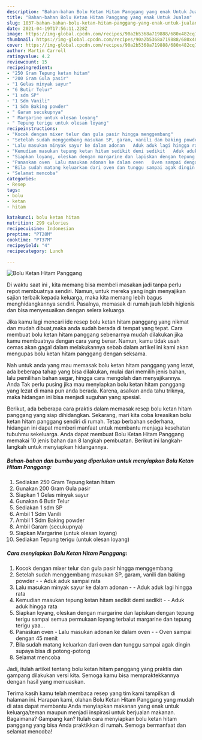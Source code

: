 ```yaml
---
description: "Bahan-bahan Bolu Ketan Hitam Panggang yang enak Untuk Jualan"
title: "Bahan-bahan Bolu Ketan Hitam Panggang yang enak Untuk Jualan"
slug: 1037-bahan-bahan-bolu-ketan-hitam-panggang-yang-enak-untuk-jualan
date: 2021-04-19T17:56:11.228Z
image: https://img-global.cpcdn.com/recipes/90a2b5368a719888/680x482cq70/bolu-ketan-hitam-panggang-foto-resep-utama.jpg
thumbnail: https://img-global.cpcdn.com/recipes/90a2b5368a719888/680x482cq70/bolu-ketan-hitam-panggang-foto-resep-utama.jpg
cover: https://img-global.cpcdn.com/recipes/90a2b5368a719888/680x482cq70/bolu-ketan-hitam-panggang-foto-resep-utama.jpg
author: Martin Carroll
ratingvalue: 4.2
reviewcount: 15
recipeingredient:
- "250 Gram Tepung ketan hitam"
- "200 Gram Gula pasir"
- "1 Gelas minyak sayur"
- "6 Butir Telur"
- "1 sdm SP"
- "1 Sdm Vanili"
- "1 Sdm Baking powder"
- " Garam secukupnya"
- " Margarine untuk olesan loyang"
- " Tepung terigu untuk olesan loyang"
recipeinstructions:
- "Kocok dengan mixer telur dan gula pasir hingga menggembang"
- "Setelah sudah menggembang masukan SP, garam, vanili dan baking powder   Aduk aduk sampai rata"
- "Lalu masukan minyak sayur ke dalam adonan   Aduk aduk lagi hingga rata"
- "Kemudian masukan tepung ketan hitam sedikit demi sedikit   Aduk aduk hingga rata"
- "Siapkan loyang, oleskan dengan margarine dan lapiskan dengan tepung terigu sampai semua permukaan loyang terbalut margarine dan tepung terigu yaa..."
- "Panaskan oven  Lalu masukan adonan ke dalam oven   Oven sampai dengan 45 menit"
- "Bila sudah matang keluarkan dari oven dan tunggu sampai agak dingin supaya bisa di potong-potong"
- "Selamat mencoba"
categories:
- Resep
tags:
- bolu
- ketan
- hitam

katakunci: bolu ketan hitam 
nutrition: 299 calories
recipecuisine: Indonesian
preptime: "PT28M"
cooktime: "PT37M"
recipeyield: "4"
recipecategory: Lunch

---
```



![Bolu Ketan Hitam Panggang](https://img-global.cpcdn.com/recipes/90a2b5368a719888/680x482cq70/bolu-ketan-hitam-panggang-foto-resep-utama.jpg)

Di waktu  saat ini , kita memang bisa membeli masakan jadi tanpa perlu repot membuatnya sendiri. Namun, untuk mereka yang ingin menyajikan sajian terbaik kepada keluarga, maka kita memang lebih bagus menghidangkannya sendiri. Pasalnya, memasak di rumah jauh lebih higienis dan bisa menyesuaikan dengan selera keluarga.

Jika kamu lagi mencari ide resep bolu ketan hitam panggang yang nikmat dan mudah dibuat,maka anda sudah berada di tempat yang tepat. Cara membuat bolu ketan hitam panggang  sebenarnya mudah dilakukan jika kamu membuatnya dengan cara yang benar. Namun, kamu tidak usah cemas akan gagal dalam melakukannya 
sebab dalam artikel ini kami akan mengupas bolu ketan hitam panggang dengan seksama.  



Nah untuk anda yang mau memasak bolu ketan hitam panggang yang lezat, ada beberapa tahap yang bisa dilakukan, mulai dari memilih jenis bahan, lalu pemilihan bahan segar, hingga cara mengolah dan menyajikannya. Anda Tak perlu pusing jika mau menyiapkan bolu ketan hitam panggang yang lezat di mana pun anda berada. Karena, asalkan anda  tahu triknya, maka hidangan ini bisa menjadi suguhan yang spesial.

Berikut, ada beberapa cara praktis  dalam memasak resep bolu ketan hitam panggang yang siap dihidangkan. Sekarang, mari kita coba kreasikan bolu ketan hitam panggang sendiri di rumah. Tetap berbahan sederhana, hidangan ini dapat memberi manfaat untuk membantu menjaga kesehatan tubuhmu sekeluarga. Anda dapat membuat Bolu Ketan Hitam Panggang memakai 10 jenis bahan dan 8 langkah pembuatan. Berikut ini langkah-langkah untuk menyiapkan hidangannya.

<!--inarticleads1-->

##### Bahan-bahan dan bumbu yang diperlukan untuk menyiapkan Bolu Ketan Hitam Panggang:

1. Sediakan 250 Gram Tepung ketan hitam
1. Gunakan 200 Gram Gula pasir
1. Siapkan 1 Gelas minyak sayur
1. Gunakan 6 Butir Telur
1. Sediakan 1 sdm SP
1. Ambil 1 Sdm Vanili
1. Ambil 1 Sdm Baking powder
1. Ambil  Garam (secukupnya)
1. Siapkan  Margarine (untuk olesan loyang)
1. Sediakan  Tepung terigu (untuk olesan loyang)




<!--inarticleads2-->

##### Cara menyiapkan Bolu Ketan Hitam Panggang:

1. Kocok dengan mixer telur dan gula pasir hingga menggembang
1. Setelah sudah menggembang masukan SP, garam, vanili dan baking powder  -  - Aduk aduk sampai rata
1. Lalu masukan minyak sayur ke dalam adonan  -  - Aduk aduk lagi hingga rata
1. Kemudian masukan tepung ketan hitam sedikit demi sedikit  -  - Aduk aduk hingga rata
1. Siapkan loyang, oleskan dengan margarine dan lapiskan dengan tepung terigu sampai semua permukaan loyang terbalut margarine dan tepung terigu yaa...
1. Panaskan oven  - Lalu masukan adonan ke dalam oven  -  - Oven sampai dengan 45 menit
1. Bila sudah matang keluarkan dari oven dan tunggu sampai agak dingin supaya bisa di potong-potong
1. Selamat mencoba




Jadi, itulah artikel tentang  bolu ketan hitam panggang  yang praktis dan gampang dilakukan versi kita. Semoga kamu bisa mempraktekkannya dengan hasil yang memuaskan. 

Terima kasih kamu telah membaca resep yang tim kami tampilkan di halaman ini. Harapan kami, olahan  Bolu Ketan Hitam Panggang yang mudah di atas dapat membantu Anda menyiapkan makanan yang enak untuk keluarga/teman maupun menjadi inspirasi untuk berjualan makanan. Bagaimana? Gampang kan? Itulah cara menyiapkan bolu ketan hitam panggang yang bisa Anda praktikkan di rumah. Semoga bermanfaat dan selamat mencoba!

